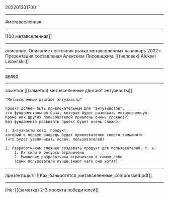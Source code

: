 202201301700
***
#метавселенная 
***
[[00 метавселенная]]
***
*описание:*
Описание состояния рынка метавселенных на январь 2022 г.
Презентация составленая Алексеем Лисовицким.
[[(человек) Aleksei Lisovitskii]]
***
[видео](https://youtu.be/Cqbi3kvWy_s)
***
*заметки*
[[(заметка) метавселенные двигают энтузиасты]]
```
"Метавселенные двигают энтузиасты"

проект должен быть привлекательным для "энтузиастов",
это фундаментальная база, которая будет развивать метавселенную. 
Кроме них других пользователей привлечь очень сложно(?)
Без фундамента развивать проект будет очень сложно.

1. Энтузиасты созд. продукт, 
который в первую очередь будет привлекателен своего комьюнити 
(что будет увеличивать колич. пользователей)

2. Разработчикам сложнее создавать продукт для пользователей, т. к.
	1. Их силы и ресурсы ограничены
	2. Мышление разработчика ограничено в самом себе
	(сами пользователи лучше знают чего они хотят)
```
***
*презентация:*
![[Как_банкротятся_метавселенные_compressed.pdf]]
***
*link:*
[[(заметка) 2-3 проекта победителей]]

